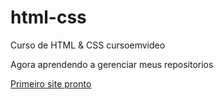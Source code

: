 # html-css
 Curso de HTML & CSS cursoemvideo

 Agora aprendendo a gerenciar meus repositorios
 
 <a href="https://lilvinnuhetero.github.io/html-css/exercicios/modulo01/ex01/index.html">Primeiro site pronto</a>
